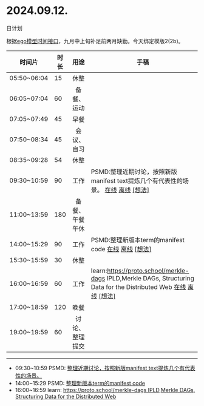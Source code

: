 # 2024.09.12.
日计划

根据[ego模型时间接口](https://gitee.com/hyg/blog/blob/master/timeflow.md)，九月中上旬补足前两月缺勤。今天绑定模版2(2b)。

| 时间片 | 时长 | 用途 | 手稿 |
| --- | --- | :---: | --- |
| 05:50~06:04 | 15 | 休整 |  |
| 06:05~07:04 | 60 | 备餐、运动 |  |
| 07:05~07:49 | 45 | 早餐 |  |
| 07:50~08:34 | 45 | 会议、自习 |  |
| 08:35~09:28 | 54 | 休整 |  |
| 09:30~10:59 | 90 | 工作 | PSMD:整理近期讨论，按照新版manifest text提炼几个有代表性的场景。 [在线](http://simp.ly/p/WZ077p) [离线](../../draft/2024/09/20240912093000.md) <a href="mailto:huangyg@mars22.com?subject=关于2024.09.12.[PSMD:整理近期讨论，按照新版manifest text提炼几个有代表性的场景。]任务&body=日期: 20240912%0D%0A序号: 5%0D%0A手稿:../../draft/2024/09/20240912093000.md%0D%0A---请勿修改邮件主题及以上内容 从下一行开始写您的想法---%0D%0A">[想法]</a> |
| 11:00~13:59 | 180 | 备餐、午餐午休 |  |
| 14:00~15:29 | 90 | 工作 | PSMD:整理新版本term的manifest code [在线](http://simp.ly/p/lsBYG9) [离线](../../draft/2024/09/20240912140000.md) <a href="mailto:huangyg@mars22.com?subject=关于2024.09.12.[PSMD:整理新版本term的manifest code]任务&body=日期: 20240912%0D%0A序号: 7%0D%0A手稿:../../draft/2024/09/20240912140000.md%0D%0A---请勿修改邮件主题及以上内容 从下一行开始写您的想法---%0D%0A">[想法]</a> |
| 15:30~15:59 | 30 | 休整 |  |
| 16:00~16:59 | 60 | 工作 | learn:https://proto.school/merkle-dags IPLD,Merkle DAGs, Structuring Data for the Distributed Web [在线](http://simp.ly/p/MpcbHD) [离线](../../draft/2024/09/20240912160000.md) <a href="mailto:huangyg@mars22.com?subject=关于2024.09.12.[learn:https://proto.school/merkle-dags IPLD,Merkle DAGs, Structuring Data for the Distributed Web]任务&body=日期: 20240912%0D%0A序号: 9%0D%0A手稿:../../draft/2024/09/20240912160000.md%0D%0A---请勿修改邮件主题及以上内容 从下一行开始写您的想法---%0D%0A">[想法]</a> |
| 17:00~18:59 | 120 | 晚餐 |  |
| 19:00~19:59 | 60 | 讨论、整理提交 |  |

---

- 09:30~10:59	PSMD: [整理近期讨论，按照新版manifest text提炼几个有代表性的场景。](../../draft/2024/09/20240912093000.md)
- 14:00~15:29	PSMD: [整理新版本term的manifest code](../../draft/2024/09/20240912140000.md)
- 16:00~16:59	learn: [https://proto.school/merkle-dags IPLD,Merkle DAGs, Structuring Data for the Distributed Web](../../draft/2024/09/20240912160000.md)

